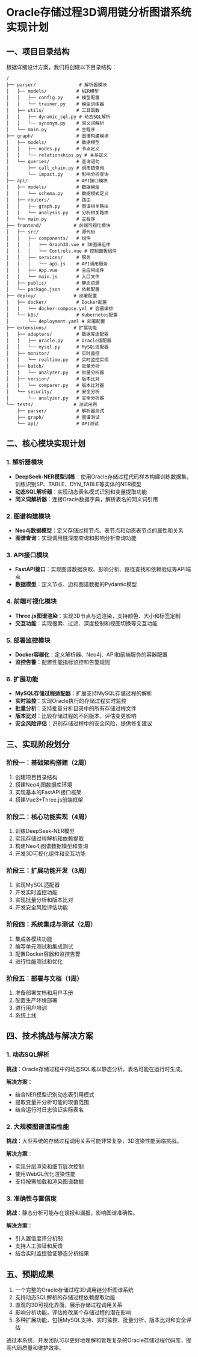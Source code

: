 # Oracle存储过程3D调用链分析图谱系统实现计划

## 一、项目目录结构

根据详细设计方案，我们将创建以下目录结构：

```
/
├── parser/                # 解析器模块
│   ├── models/           # NER模型
│   │   ├── config.py     # 模型配置
│   │   └── trainer.py    # 模型训练器
│   ├── utils/            # 工具函数
│   │   ├── dynamic_sql.py # 动态SQL解析
│   │   └── synonym.py    # 同义词解析
│   └── main.py           # 主程序
├── graph/                # 图谱构建模块
│   ├── models/           # 数据模型
│   │   ├── nodes.py      # 节点定义
│   │   └── relationships.py # 关系定义
│   └── queries/          # 查询语句
│       ├── call_chain.py # 调用链查询
│       └── impact.py     # 影响分析查询
├── api/                  # API接口模块
│   ├── models/           # 数据模型
│   │   └── schema.py     # 数据模式定义
│   ├── routers/          # 路由
│   │   ├── graph.py      # 图谱相关路由
│   │   └── analysis.py   # 分析相关路由
│   └── main.py           # 主程序
├── frontend/            # 前端可视化模块
│   ├── src/              # 源代码
│   │   ├── components/   # 组件
│   │   │   ├── Graph3D.vue # 3D图谱组件
│   │   │   └── Controls.vue # 控制面板组件
│   │   ├── services/     # 服务
│   │   │   └── api.js    # API调用服务
│   │   ├── App.vue       # 主应用组件
│   │   └── main.js       # 入口文件
│   ├── public/           # 静态资源
│   └── package.json      # 依赖配置
├── deploy/              # 部署配置
│   ├── docker/           # Docker配置
│   │   └── docker-compose.yml # 容器编排
│   └── k8s/              # Kubernetes配置
│       └── deployment.yaml # 部署配置
├── extensions/          # 扩展功能
│   ├── adapters/         # 数据库适配器
│   │   ├── oracle.py     # Oracle适配器
│   │   └── mysql.py      # MySQL适配器
│   ├── monitor/          # 实时监控
│   │   └── realtime.py   # 实时监控实现
│   ├── batch/            # 批量分析
│   │   └── analyzer.py   # 批量分析器
│   ├── version/          # 版本比对
│   │   └── comparer.py   # 版本比对器
│   └── security/         # 安全分析
│       └── analyzer.py   # 安全分析器
└── tests/               # 测试用例
    ├── parser/           # 解析器测试
    ├── graph/            # 图谱测试
    └── api/              # API测试
```

## 二、核心模块实现计划

### 1. 解析器模块

- **DeepSeek-NER模型训练**：使用Oracle存储过程代码样本构建训练数据集，训练识别SP、TABLE、DYN_TABLE等实体的NER模型
- **动态SQL解析器**：实现动态表名模式识别和变量提取功能
- **同义词解析器**：连接Oracle数据字典，解析表名的同义词引用

### 2. 图谱构建模块

- **Neo4j数据模型**：定义存储过程节点、表节点和动态表节点的属性和关系
- **图谱查询**：实现调用链深度查询和影响分析查询功能

### 3. API接口模块

- **FastAPI接口**：实现图谱数据获取、影响分析、路径查找和依赖验证等API端点
- **数据模型**：定义节点、边和图谱数据的Pydantic模型

### 4. 前端可视化模块

- **Three.js图谱渲染**：实现3D节点与边渲染，支持颜色、大小和标签定制
- **交互功能**：实现搜索、过滤、深度控制和视图切换等交互功能

### 5. 部署监控模块

- **Docker容器化**：定义解析器、Neo4j、API和前端服务的容器配置
- **监控告警**：配置性能指标监控和告警规则

### 6. 扩展功能

- **MySQL存储过程适配器**：扩展支持MySQL存储过程的解析
- **实时监控**：实现Oracle执行的存储过程实时监控
- **批量分析**：支持批量分析目录中的所有存储过程文件
- **版本比对**：比较存储过程的不同版本，评估变更影响
- **安全风险评估**：识别存储过程中的安全风险，提供修复建议

## 三、实现阶段划分

### 阶段一：基础架构搭建（2周）

1. 创建项目目录结构
2. 搭建Neo4j图数据库环境
3. 实现基本的FastAPI接口框架
4. 搭建Vue3+Three.js前端框架

### 阶段二：核心功能实现（4周）

1. 训练DeepSeek-NER模型
2. 实现存储过程解析和依赖提取
3. 构建Neo4j图谱数据模型和查询
4. 开发3D可视化组件和交互功能

### 阶段三：扩展功能开发（3周）

1. 实现MySQL适配器
2. 开发实时监控功能
3. 实现批量分析和版本比对
4. 开发安全风险评估功能

### 阶段四：系统集成与测试（2周）

1. 集成各模块功能
2. 编写单元测试和集成测试
3. 配置Docker容器和监控告警
4. 进行性能测试和优化

### 阶段五：部署与文档（1周）

1. 准备部署文档和用户手册
2. 配置生产环境部署
3. 进行用户培训
4. 系统上线

## 四、技术挑战与解决方案

### 1. 动态SQL解析

**挑战**：Oracle存储过程中的动态SQL难以静态分析，表名可能在运行时生成。

**解决方案**：
- 结合NER模型识别动态表引用模式
- 提取变量并分析可能的取值范围
- 结合运行时日志验证实际表名

### 2. 大规模图谱渲染性能

**挑战**：大型系统的存储过程调用关系可能非常复杂，3D渲染性能面临挑战。

**解决方案**：
- 实现分层渲染和细节层次控制
- 使用WebGL优化渲染性能
- 支持按需加载和渲染图谱数据

### 3. 准确性与置信度

**挑战**：静态分析可能存在误报和漏报，影响图谱准确性。

**解决方案**：
- 引入置信度评分机制
- 支持人工验证和反馈
- 结合实时监控验证静态分析结果

## 五、预期成果

1. 一个完整的Oracle存储过程3D调用链分析图谱系统
2. 支持动态SQL解析的存储过程依赖提取功能
3. 直观的3D可视化界面，展示存储过程调用关系
4. 影响分析功能，评估修改某个存储过程的潜在影响
5. 多种扩展功能，包括MySQL支持、实时监控、批量分析、版本比对和安全评估

通过本系统，开发团队可以更好地理解和管理复杂的Oracle存储过程代码库，提高代码质量和维护效率。